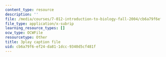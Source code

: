 ```yaml
---
content_type: resource
description: ''
file: /media/courses/7-012-introduction-to-biology-fall-2004/cb6a79f6ef24da811dcc9340d5cf481f_bO0WsF4anko.srt
file_type: application/x-subrip
learning_resource_types: []
ocw_type: OCWFile
resourcetype: Other
title: 3play caption file
uid: cb6a79f6-ef24-da81-1dcc-9340d5cf481f
---
```

